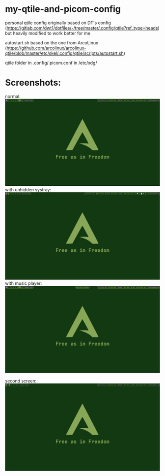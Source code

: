 # my-qtile-and-picom-config

personal qtile config originally based on DT's config (https://gitlab.com/dwt1/dotfiles/-/tree/master/.config/qtile?ref_type=heads) 
but heavily modified to work better for me

autostart.sh based on the one from ArcoLinux (https://github.com/arcolinux/arcolinux-qtile/blob/master/etc/skel/.config/qtile/scripts/autostart.sh)

qtile folder in .config/
picom.conf in /etc/xdg/

# Screenshots:
normal:
<img src="screenshots/screen-one-normal.png">
with unhidden systray:
<img src="screenshots/screen-one-systray.png">
with music player:
<img src="screenshots/screen-one-mpris.png">

second screen:
<img src="screenshots/screen-two.png">

